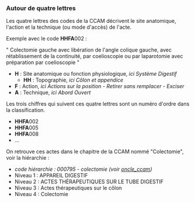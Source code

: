 
### Autour de quatre lettres

Les quatre lettres des codes de la CCAM décrivent le site anatomique, l'action et la technique (ou mode d'accès) de l'acte.

Exemple avec le code **HHFA**002  : 

" Colectomie gauche avec libération de l'angle colique gauche, avec rétablissement de la continuité, par coelioscopie ou par laparotomie avec préparation par coelioscopie "

  - **H** : Site anatomique ou fonction physiologique, *ici Système Digestif*
    - **HH** : Topographie, *ici Côlon et appendice*
  - **F**  : Action, *ici Actions sur la position - Retirer sans remplacer - Exciser*
  - **A**  : Technique, *ici Abord Ouvert*


Les trois chiffres qui suivent ces quatre lettres sont un numéro d'ordre dans la classification.

  - **HHFA**002
  - **HHFA**005
  - **HHFA**008
  - ...


On retrouve ces actes dans le chapitre de la CCAM nommé "Colectomie", voir la hiérarchie : 

  - *code hiérarchie : 000795 - colectomie (voir [oncle_ccam](http://164.1.196.52:3838/oncle_ccam))*
  - Niveau 1 : APPAREIL DIGESTIF
  - Niveau 2 : ACTES THÉRAPEUTIQUES SUR LE TUBE DIGESTIF
  - Niveau 3 : Actes thérapeutiques sur le côlon
  - Niveau 4 : Colectomie
